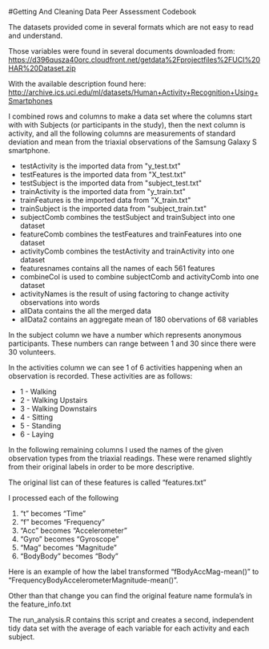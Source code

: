 #Getting And Cleaning Data Peer Assessment Codebook

The datasets provided come in several formats which are not easy to read and understand. 

Those variables were found in several documents downloaded from: https://d396qusza40orc.cloudfront.net/getdata%2Fprojectfiles%2FUCI%20HAR%20Dataset.zip

With the available description found here:
http://archive.ics.uci.edu/ml/datasets/Human+Activity+Recognition+Using+Smartphones

I combined rows and columns to make a data set where the columns start with with Subjects (or participants in the study), then the next column is activity, and all the following columns are measurements of standard deviation and mean from the triaxial observations of the Samsung Galaxy S smartphone.

* testActivity is the imported data from "y_test.txt"
* testFeatures is the imported data from "X_test.txt"
* testSubject is the imported data from "subject_test.txt"
* trainActivity is the imported data from "y_train.txt"
* trainFeatures is the imported data from "X_train.txt"
* trainSubject is the imported data from "subject_train.txt"
* subjectComb combines the testSubject and trainSubject into one dataset
* featureComb combines the testFeatures and trainFeatures into one dataset
* activityComb combines the testActivity and trainActivity into one dataset
* featuresnames contains all the names of each 561 features
* combineCol is used to combine subjectComb and activityComb into one dataset
* activityNames is the result of using factoring to change activity observations into words
* allData contains the all the merged data
* allData2 contains an aggregate mean of 180 obervations of 68 variables

In the subject column we have a number which represents anonymous participants. These numbers can range between 1 and 30 since there were 30 volunteers. 

In the activities column we can see 1 of 6 activities happening when an observation is recorded. These activities are as follows:

* 1 - Walking
* 2 - Walking Upstairs
* 3 - Walking Downstairs
* 4 - Sitting
* 5 - Standing
* 6 - Laying

In the following remaining columns I used the names of the given observation types from the triaxial readings. These were renamed slightly from their original labels in order to be more descriptive. 

 The original list can of these features is called “features.txt”

I processed each of the following

1. “t” becomes “Time”
2. “f” becomes “Frequency”
3. “Acc” becomes “Accelerometer”
4. “Gyro” becomes “Gyroscope”
5. “Mag” becomes “Magnitude”
6. “BodyBody” becomes “Body”

Here is an example of how the label transformed “fBodyAccMag-mean()” to “FrequencyBodyAccelerometerMagnitude-mean()”. 

Other than that change you can find the original feature name formula’s in the feature_info.txt

The run_analysis.R contains this script and creates a second, independent tidy data set with the average of each variable for each activity and each subject.